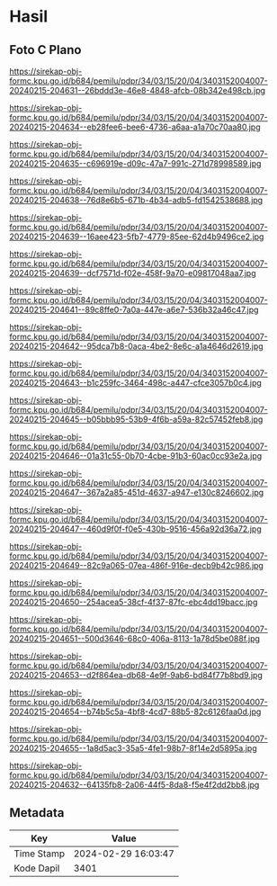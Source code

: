 # Hasil

## Foto C Plano

https://sirekap-obj-formc.kpu.go.id/b684/pemilu/pdpr/34/03/15/20/04/3403152004007-20240215-204631--26bddd3e-46e8-4848-afcb-08b342e498cb.jpg

https://sirekap-obj-formc.kpu.go.id/b684/pemilu/pdpr/34/03/15/20/04/3403152004007-20240215-204634--eb28fee6-bee6-4736-a6aa-a1a70c70aa80.jpg

https://sirekap-obj-formc.kpu.go.id/b684/pemilu/pdpr/34/03/15/20/04/3403152004007-20240215-204635--c696919e-d09c-47a7-991c-271d78998589.jpg

https://sirekap-obj-formc.kpu.go.id/b684/pemilu/pdpr/34/03/15/20/04/3403152004007-20240215-204638--76d8e6b5-671b-4b34-adb5-fd1542538688.jpg

https://sirekap-obj-formc.kpu.go.id/b684/pemilu/pdpr/34/03/15/20/04/3403152004007-20240215-204639--16aee423-5fb7-4779-85ee-62d4b9496ce2.jpg

https://sirekap-obj-formc.kpu.go.id/b684/pemilu/pdpr/34/03/15/20/04/3403152004007-20240215-204639--dcf7571d-f02e-458f-9a70-e09817048aa7.jpg

https://sirekap-obj-formc.kpu.go.id/b684/pemilu/pdpr/34/03/15/20/04/3403152004007-20240215-204641--89c8ffe0-7a0a-447e-a6e7-536b32a46c47.jpg

https://sirekap-obj-formc.kpu.go.id/b684/pemilu/pdpr/34/03/15/20/04/3403152004007-20240215-204642--95dca7b8-0aca-4be2-8e6c-a1a4646d2619.jpg

https://sirekap-obj-formc.kpu.go.id/b684/pemilu/pdpr/34/03/15/20/04/3403152004007-20240215-204643--b1c259fc-3464-498c-a447-cfce3057b0c4.jpg

https://sirekap-obj-formc.kpu.go.id/b684/pemilu/pdpr/34/03/15/20/04/3403152004007-20240215-204645--b05bbb95-53b9-4f6b-a59a-82c57452feb8.jpg

https://sirekap-obj-formc.kpu.go.id/b684/pemilu/pdpr/34/03/15/20/04/3403152004007-20240215-204646--01a31c55-0b70-4cbe-91b3-60ac0cc93e2a.jpg

https://sirekap-obj-formc.kpu.go.id/b684/pemilu/pdpr/34/03/15/20/04/3403152004007-20240215-204647--367a2a85-451d-4637-a947-e130c8246602.jpg

https://sirekap-obj-formc.kpu.go.id/b684/pemilu/pdpr/34/03/15/20/04/3403152004007-20240215-204647--460d9f0f-f0e5-430b-9516-456a92d36a72.jpg

https://sirekap-obj-formc.kpu.go.id/b684/pemilu/pdpr/34/03/15/20/04/3403152004007-20240215-204649--82c9a065-07ea-486f-916e-decb9b42c986.jpg

https://sirekap-obj-formc.kpu.go.id/b684/pemilu/pdpr/34/03/15/20/04/3403152004007-20240215-204650--254acea5-38cf-4f37-87fc-ebc4dd19bacc.jpg

https://sirekap-obj-formc.kpu.go.id/b684/pemilu/pdpr/34/03/15/20/04/3403152004007-20240215-204651--500d3646-68c0-406a-8113-1a78d5be088f.jpg

https://sirekap-obj-formc.kpu.go.id/b684/pemilu/pdpr/34/03/15/20/04/3403152004007-20240215-204653--d2f864ea-db68-4e9f-9ab6-bd84f77b8bd9.jpg

https://sirekap-obj-formc.kpu.go.id/b684/pemilu/pdpr/34/03/15/20/04/3403152004007-20240215-204654--b74b5c5a-4bf8-4cd7-88b5-82c6126faa0d.jpg

https://sirekap-obj-formc.kpu.go.id/b684/pemilu/pdpr/34/03/15/20/04/3403152004007-20240215-204655--1a8d5ac3-35a5-4fe1-98b7-8f14e2d5895a.jpg

https://sirekap-obj-formc.kpu.go.id/b684/pemilu/pdpr/34/03/15/20/04/3403152004007-20240215-204632--64135fb8-2a06-44f5-8da8-f5e4f2dd2bb8.jpg


## Metadata

| Key        | Value               |
| ---------- | ------------------- |
| Time Stamp | 2024-02-29 16:03:47 |
| Kode Dapil | 3401                |



